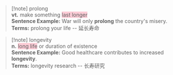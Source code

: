 > [!note] prolong  
> **vt.** make something <span style="background:rgba(252, 163, 180, 0.55)">last longer</span>  
> **Sentence Example:** War will only **prolong** the country's misery.  
> **Terms:** prolong your life -- 延长寿命  


> [!note] longevity  
> **n.** <span style="background:rgba(252, 163, 180, 0.55)">long life</span> or duration of existence  
> **Sentence Example:** Good healthcare contributes to increased **longevity**.  
> **Terms:** longevity research -- 长寿研究  


